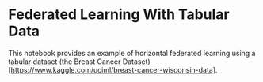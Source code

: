 # Federated Learning With Tabular Data

This notebook provides an example of horizontal federated learning using a tabular dataset (the Breast Cancer Dataset)[https://www.kaggle.com/uciml/breast-cancer-wisconsin-data].
